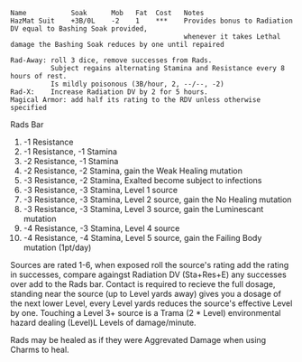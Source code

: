     Name           Soak      Mob   Fat  Cost   Notes
    HazMat Suit    +3B/0L    -2    1    ***    Provides bonus to Radiation DV equal to Bashing Soak provided,
                                               whenever it takes Lethal damage the Bashing Soak reduces by one until repaired

    Rad-Away: roll 3 dice, remove successes from Rads.
              Subject regains alternating Stamina and Resistance every 8 hours of rest.
              Is mildly poisonous (3B/hour, 2, --/--, -2)
    Rad-X:    Increase Radiation DV by 2 for 5 hours.
    Magical Armor: add half its rating to the RDV unless otherwise specified

Rads Bar

1. -1 Resistance
2. -1 Resistance, -1 Stamina
3. -2 Resistance, -1 Stamina
4. -2 Resistance, -2 Stamina, gain the Weak Healing mutation
5. -3 Resistance, -2 Stamina, Exalted become subject to infections
6. -3 Resistance, -3 Stamina, Level 1 source
7. -3 Resistance, -3 Stamina, Level 2 source, gain the No Healing mutation
8. -3 Resistance, -3 Stamina, Level 3 source, gain the Luminescant mutation
9. -4 Resistance, -3 Stamina, Level 4 source
0. -4 Resistance, -4 Stamina, Level 5 source, gain the Failing Body mutation (1pt/day)

Sources are rated 1-6,
when exposed roll the source's rating add the rating in successes,
compare againgst Radiation DV (Sta+Res+E) any successes over add to the Rads bar.
Contact is required to recieve the full dosage,
standing near the source (up to Level yards away) gives you a dosage of the next lower Level,
every Level yards reduces the source's effective Level by one.
Touching a Level 3+ source is a Trama (2 \* Level) environmental hazard dealing (Level)L Levels of damage/minute.

Rads may be healed as if they were Aggrevated Damage when using Charms to heal.
